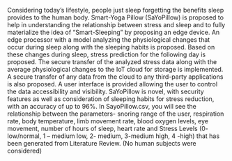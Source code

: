 Considering today’s lifestyle, people just sleep forgetting the benefits sleep provides to the human body. Smart-Yoga Pillow (SaYoPillow) is proposed to help in understanding the relationship between stress and sleep and to fully materialize the idea of “Smart-Sleeping” by proposing an edge device. An edge processor with a model analyzing the physiological changes that occur during sleep along with the sleeping habits is proposed. Based on these changes during sleep, stress prediction for the following day is proposed. The secure transfer of the analyzed stress data along with the average physiological changes to the IoT cloud for storage is implemented. A secure transfer of any data from the cloud to any third-party applications is also proposed. A user interface is provided allowing the user to control the data accessibility and visibility. SaYoPillow is novel, with security features as well as consideration of sleeping habits for stress reduction, with an accuracy of up to 96%.
In SayoPillow.csv, you will see the relationship between the parameters- snoring range of the user, respiration rate, body temperature, limb movement rate, blood oxygen levels, eye movement, number of hours of sleep, heart rate and Stress Levels (0- low/normal, 1 – medium low, 2- medium, 3-medium high, 4 -high) that has been generated from Literature Review. (No human subjects were considered)
